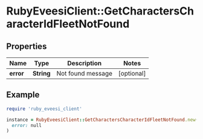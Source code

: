 # RubyEveesiClient::GetCharactersCharacterIdFleetNotFound

## Properties

| Name | Type | Description | Notes |
| ---- | ---- | ----------- | ----- |
| **error** | **String** | Not found message | [optional] |

## Example

```ruby
require 'ruby_eveesi_client'

instance = RubyEveesiClient::GetCharactersCharacterIdFleetNotFound.new(
  error: null
)
```

